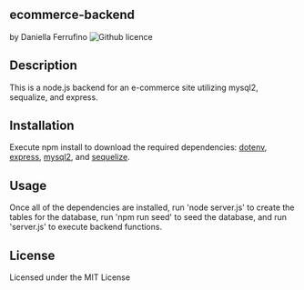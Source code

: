 ## ecommerce-backend
by Daniella Ferrufino ![Github licence](http://img.shields.io/badge/license-MIT-yellowgreen.svg)

## Description
This is a node.js backend for an e-commerce site utilizing mysql2, sequalize, and express.

## Installation
Execute npm install to download the required dependencies: [dotenv](https://www.npmjs.com/package/dotenv), [express](https://www.npmjs.com/package/express), [mysql2](https://www.npmjs.com/package/mysql2), and [sequelize](https://www.npmjs.com/package/mysql2.).

## Usage
Once all of the dependencies are installed, run 'node server.js' to create the tables for the database, run 'npm run seed' to seed the database, and run 'server.js' to execute backend functions.

## License
Licensed under the MIT License

